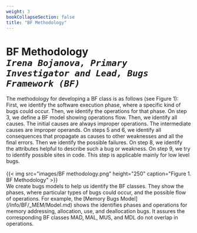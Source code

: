 ```yaml
---
weight: 3
bookCollapseSection: false
title: "BF Methodology"
---
```

# BF Methodology <br/>_`Irena Bojanova, Primary Investigator and Lead, Bugs Framework (BF)`_

The methodology for developing a BF class is as follows (see Figure 1): First, we identify the software execution phase, where a specific kind of bugs could occur. Then, we identify the operations for that phase. On step 3, we define a BF model showing operations flow. Then, we identify all causes. The initial causes are always improper operations. The intermediate causes are improper operands. On steps 5 and 6, we identify all consequences that propagate as causes to other weaknesses and all the final errors. Then we identify the possible failures. On step 8, we identify the attributes helpful to describe such a bug or weakness. On step 9, we try to identify possible sites in code. This step is applicable mainly for low level bugs.
<br/><br/>
{{< img src="images/BF methodology.png" height="250" caption="Figure 1. BF Methodology" >}}
<br/>
We create bugs models to help us identify the BF classes. They show the phases, where particular types of bugs could occur, and the possible flow of operations. For example, the [Memory Bugs Model] (/Info/BF/_MEM/Model.md) shows the identifies phases and operations for memory addressing, allocation, use, and deallocation bugs. It assures the corresponding BF classes MAD, MAL, MUS, and MDL do not overlap in operations.

<!-- Methodology for Developing a BF Class 
Identify a software phase in which a kind of bugs may be introduced– this would define the new BF class.
Identify the operations for that phase– these would define the values of the main attribute Operation. 
Identify the operands (inputs) for those operations– these would define the main input_i attributes, where input_i are class specific.
Identify all improper results from the operations– these would define the consequences 
Define a BF model of operations flow – could include closely related BF classes. 
Identify all improper operation states– these would define the “Improper Operation” list of causes.
Identify all improper states of operands– these would define the “Improper input_i” list of causes.
Identify  all  consequences  that  propagate  as  causes  to another bug (all improper results that are input to operations in next bugs)– these would define the “Improper input_i” list of consequences.
Identify  all  consequences that do not propagate to other bugs– these would define the “Software Collapse” list of consequences, and other class specific consequences that may lead to other consequences, but are not causes of other bugs.
Identify specific Descriptive Attributes for operations and inputs.
Define the BF class graph. -->


<!-- The methodology for developing a BF class is as follows (see Figure 1): 
1.  Identify the software execution phase, where a specific kind of bugs could occur. 
2.  Identify the operations for that phase. 
3.  Define a BF model showing operations flow. 
4.  Identify all causes. The initial causes are always improper operations. The intermediate causes are improper operands. 
5.  Identify all consequences that propagate as causes to other weaknesses.
6.  Identify all consequences that are final errors leading to failures. 
7.  Identify all possible failures. 
8.  Identify the attributes helpful to describe such a bug or weakness. 
9.  Identify possible sites in code. This step is applicable mainly for low level bugs. -->